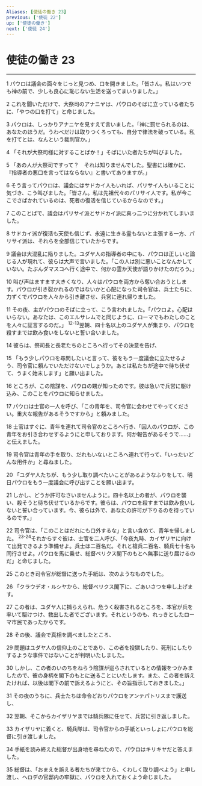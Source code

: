 ```yaml
---
Aliases: [使徒の働き 23]
previous: ['使徒 22']
up: ['使徒の働き']
next: ['使徒 24']
---
```

# 使徒の働き 23

***




1 
パウロは議会の面々をじっと見つめ、口を開きました。「皆さん。私はいつでも神の前で、少しも良心に恥じない生活を送ってまいりました。」 



2 
これを聞いただけで、大祭司のアナニヤは、パウロのそばに立っている者たちに、「やつの口を打て」と命じました。 



3 
パウロは、しっかりアナニヤを見すえて言いました。「神に罰せられるのは、あなたのほうだ。うわべだけは取りつくろっても、自分で律法を破っている。私を打てとは、なんという裁判官か。」 



4 
「それが大祭司様に対することばか！」そばにいた者たちが叫びました。 



5 
「あの人が大祭司ですって？　それは知りませんでした。聖書には確かに、『指導者の悪口を言ってはならない』と書いてありますが。」 



6 
そう言ってパウロは、議会にはサドカイ人もいれば、パリサイ人もいることに気づき、こう叫びました。「皆さん。私は先祖代々のパリサイ人です。私が今ここでさばかれているのは、死者の復活を信じているからなのです。」 



7 
このことばで、議会はパリサイ派とサドカイ派に真っ二つに分かれてしまいました。 



8 
サドカイ派が復活も天使も信じず、永遠に生きる霊もないと主張する一方、パリサイ派は、それらを全部信じていたからです。 



9 
議会は大混乱に陥りました。ユダヤ人の指導者の中にも、パウロは正しいと論じる人が現れて、彼らは大声で言いました。「この人は別に悪いことなんかしていない。たぶんダマスコへ行く途中で、何かの霊か天使が語りかけたのだろう。」 



10 
叫び声はますます大きくなり、人々はパウロを両方から奪い合おうとします。パウロが引き裂かれるのではないかと心配になった司令官は、兵士たちに、力ずくでパウロを人々から引き離させ、兵営に連れ帰りました。 



11 
その夜、主がパウロのそばに立って、こう言われました。「パウロよ。心配はいらない。あなたは、このエルサレムでと同じように、ローマでもわたしのことを人々に証言するのだ。」 <sup class="versenum">12-13</sup>翌朝、四十名以上のユダヤ人が集まり、パウロを殺すまでは飲み食いをしないと誓い合いました。 



14 
彼らは、祭司長と長老たちのところへ行ってその決意を告げ、 



15 
「もう少しパウロを尋問したいと言って、彼をもう一度議会に立たせるよう、司令官に頼んでいただけないでしょうか。あとは私たちが途中で待ち伏せて、うまく始末します」と願い出ました。 



16 
ところが、この陰謀を、パウロの甥が知ったのです。彼は急いで兵営に駆け込み、このことをパウロに知らせました。 



17 
パウロは士官の一人を呼び、「この青年を、司令官に会わせてやってください。重大な報告があるそうですから」と頼みました。 



18 
士官はすぐに、青年を連れて司令官のところへ行き、「囚人のパウロが、この青年をお引き合わせするようにと申しております。何か報告があるそうで……」と伝えました。 



19 
司令官は青年の手を取り、だれもいないところへ連れて行って、「いったいどんな用件か」と尋ねました。 



20 
「ユダヤ人たちが、もう少し取り調べたいことがあるようなふりをして、明日パウロをもう一度議会に呼び出すことを願い出ます。 



21 
しかし、どうか許可なさいませんように。四十名以上の者が、パウロを襲い、殺そうと待ち伏せているからです。彼らは、パウロを殺すまでは飲み食いしないと誓い合っています。今、彼らは外で、あなたの許可が下りるのを待っているのです。」 



22 
司令官は、「このことはだれにも口外するな」と言い含めて、青年を帰しました。 <sup class="versenum">23-24</sup>それからすぐ彼は、士官を二人呼び、「今夜九時、カイザリヤに向けて出発できるよう準備せよ。兵士は二百名だ。それと槍兵二百名、騎兵七十名も同行させよ。パウロを馬に乗せ、総督ペリクス閣下のもとへ無事に送り届けるのだ」と命じました。 



25 
このとき司令官が総督に送った手紙は、次のようなものでした。 



26 
「クラウデオ・ルシヤから、総督ペリクス閣下に、ごあいさつを申し上げます。 



27 
この者は、ユダヤ人に捕らえられ、危うく殺害されるところを、本官が兵を率いて駆けつけ、救出した者でございます。それというのも、れっきとしたローマ市民であったからです。 



28 
その後、議会で真相を調べましたところ、 



29 
問題はユダヤ人の信仰上のことであり、この者を投獄したり、死刑にしたりするような事件ではないことが判明いたしました。 



30 
しかし、この者のいのちをねらう陰謀が巡らされているとの情報をつかみましたので、彼の身柄を閣下のもとに送ることにいたします。また、この者を訴えたければ、以後は閣下の前で訴えるようにと、その旨指示しておきました。」 



31 
その夜のうちに、兵士たちは命令どおりパウロをアンテパトリスまで護送し、 



32 
翌朝、そこからカイザリヤまでは騎兵隊に任せて、兵営に引き返しました。 



33 
カイザリヤに着くと、騎兵隊は、司令官からの手紙といっしょにパウロを総督に引き渡しました。 



34 
手紙を読み終えた総督が出身地を尋ねたので、パウロはキリキヤだと答えました。 



35 
総督は、「おまえを訴える者たちが来てから、くわしく取り調べよう」と申し渡し、ヘロデの官邸内の牢獄に、パウロを入れておくよう命じました。
